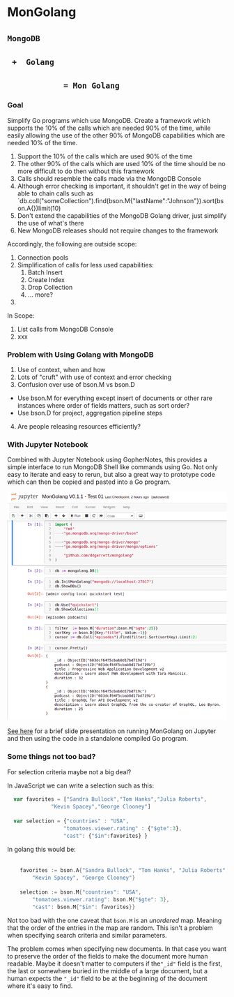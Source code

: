 # MonGolang
## `MongoDB`
## ` +  Golang`
## `            = Mon Golang`
### Goal

Simplify Go programs which use MongoDB.
Create a framework which supports the 10% of the calls which are needed 90% of the time, while easily allowing the use of the other 90% of MongoDB capabilities which are needed 10% of the time.

1. Support the 10% of the calls which are used 90% of the time
2. The other 90% of the calls which are used 10% of the time should be no more difficult to do then without this framework
3. Calls should resemble the calls made via the MongoDB Console
4. Although error checking is important, it shouldn't get in the way of being able to chain calls such as `db.coll("someCollection").find(bson.M{"lastName":"Johnson"}).sort(bson.A{})limit(10)
6. Don't extend the capabilities of the MongoDB Golang driver, just simplify the use of what's there
7. New MongoDB releases should not require changes to the framework

Accordingly, the following are outside scope:
1. Connection pools
2. Simplification of calls for less used capabilities:
   1. Batch Insert
   2. Create Index
   3. Drop Collection
   4. ... more?
3. 


In Scope:
1. List calls from MongoDB Console
2. xxx


### Problem with Using Golang with MongoDB

1. Use of context, when and how
2. Lots of "cruft" with use of context and error checking
3. Confusion over use of bson.M vs bson.D
  * Use bson.M for everything except insert of documents or other rare instances where order of fields matters, such as sort order?
  * Use bson.D for project, aggregation pipeline steps

4. Are people releasing resources efficiently?


### With Jupyter Notebook
Combined with Jupyter Notebook using GopherNotes, this provides a simple interface to run MongoDB Shell like commands using Go. Not only easy to iterate and easy to rerun, but also a great way to prototype code which can then be copied and pasted into a Go program. 

![Example Using MonGolang in Jupyter Notebook](misc/MonGolang_V01.1._Test01.png?raw=true)


[See here](https://docs.google.com/presentation/d/1zq8-n0w0uiy9AIK9kaOiZgIL6VEmUc1FBDpbImZ4RLw/edit?usp=sharing) for a brief slide presentation on running MonGolang on Jupyter and then using the code in a standalone compiled Go program.

### Some things not too bad?

For selection criteria maybe not a big deal?

In JavaScript we can write a selection such as this:


```javascript
  var favorites = ["Sandra Bullock","Tom Hanks","Julia Roberts",
              "Kevin Spacey","George Clooney"]

  var selection = {"countries" : "USA",
                  "tomatoes.viewer.rating" : {"$gte":3},
                  "cast": {"$in":favorites} }

```

In golang this would be:

```go

	favorites := bson.A{"Sandra Bullock", "Tom Hanks", "Julia Roberts",
		"Kevin Spacey", "George Clooney"}

	selection := bson.M{"countries": "USA",
		"tomatoes.viewer.rating": bson.M{"$gte": 3},
		"cast": bson.M{"$in": favorites}}

```

Not too bad with the one caveat that `bson.M` is an *unordered* map. Meaning that the order of the entries in the map are random. This isn't a problem when specifying search criteria and similar parameters. 

The problem comes when specifying new documents. In that case you want to preserve the order of the fields to make the document more human readable. Maybe it doesn't matter to computers if the`"_id"` field is the first, the last or somewhere buried in the middle of a large document, but a human expects the `"_id"` field to be at the beginning of the document where it's easy to find.




